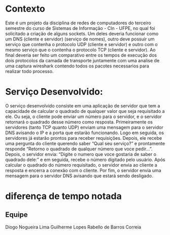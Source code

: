 # Contexto
Este é um projeto da disciplina de redes de computadores do terceiro semestre do curso de Sistemas de Informação - CIn - UFPE, no qual foi solicitado a criação de alguns sockets. Um deles deveria funcionar como um DNS (cliente e servidor) (serviço de nomes), outro deve possuir um serviço que contenha o protocolo UDP (cliente e servidor) e outro com o mesmo serviço que o contenha o protocolo TCP (cliente e servidor). Ao final deveria ser feito um comparativo entre os tempos de execução dos dois protocolos da camada de transporte juntamente com uma analise de uma captura wireshark contendo todos os pacotes necessarios para realizar todo processo.

# Serviço Desenvolvido:

O serviço desenvolvido consiste em uma aplicação de servidor que tem a capacidade de calcular o quadrado de qualquer valor que seja requisitado a ele. Ou seja, o cliente pode enviar um número para o servidor, e o servidor retornará o quadrado desse número como resposta. Primeiramente os servidores (tanto TCP quanto UDP) enviam uma mensagem para o servidor DNS avisando o IP e a porta que estarão funcionando. Logo em seguida, os servidores já estarão prontos para receber requisições. Depois, ele recebe uma pergunta do cliente querendo saber “Qual seu serviço?” e prontamente responde “Retorno o quadrado de qualquer número que voce pedir…”. Depois, o servidor envia: “Digite o numero que voce gostaria de saber o quadrado dele:” e em seguida, recebe o número digitado pelo usuário. Após calcular o quadrado do número requisitado, o servidor envia ao cliente a resposta e encerra a conexão com o cliente. Por fim, o servidor envia uma mensagem para o servidor DNS avisando que estará sendo desligado.

# diferença de tempo notada

## Equipe
Diogo Nogueira Lima
Guilherme Lopes Rabello de Barros Correia
